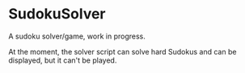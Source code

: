 # SudokuSolver
A sudoku solver/game, work in progress.

At the moment, the solver script can solve hard Sudokus and can be displayed, but it can't be played.
